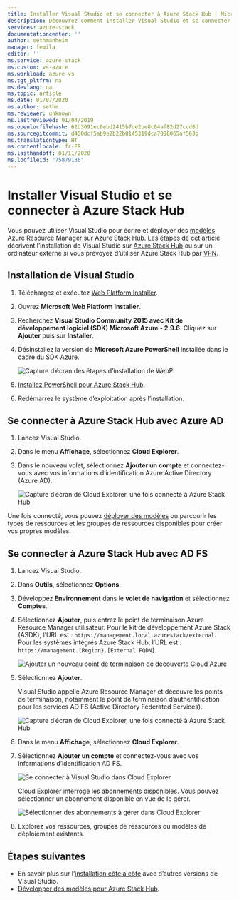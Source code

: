 ```yaml
---
title: Installer Visual Studio et se connecter à Azure Stack Hub | Microsoft Docs
description: Découvrez comment installer Visual Studio et se connecter à Azure Stack Hub.
services: azure-stack
documentationcenter: ''
author: sethmanheim
manager: femila
editor: ''
ms.service: azure-stack
ms.custom: vs-azure
ms.workload: azure-vs
ms.tgt_pltfrm: na
ms.devlang: na
ms.topic: article
ms.date: 01/07/2020
ms.author: sethm
ms.reviewer: unknown
ms.lastreviewed: 01/04/2019
ms.openlocfilehash: 62b3091ec0ebd2415b7de2be8c04af82d27ccd8d
ms.sourcegitcommit: d450dcf5ab9e2b22b8145319dca7098065af563b
ms.translationtype: HT
ms.contentlocale: fr-FR
ms.lasthandoff: 01/11/2020
ms.locfileid: "75879136"
---
```

# <a name="install-visual-studio-and-connect-to-azure-stack-hub"></a>Installer Visual Studio et se connecter à Azure Stack Hub

Vous pouvez utiliser Visual Studio pour écrire et déployer des [modèles](azure-stack-arm-templates.md) Azure Resource Manager sur Azure Stack Hub. Les étapes de cet article décrivent l’installation de Visual Studio sur [Azure Stack Hub](../asdk/asdk-connect.md#connect-to-azure-stack-using-rdp) ou sur un ordinateur externe si vous prévoyez d’utiliser Azure Stack Hub par [VPN](../asdk/asdk-connect.md#connect-to-azure-stack-using-vpn).

## <a name="install-visual-studio"></a>Installation de Visual Studio

1. Téléchargez et exécutez [Web Platform Installer](https://www.microsoft.com/web/downloads/platform.aspx).  

2. Ouvrez **Microsoft Web Platform Installer**.

3. Recherchez **Visual Studio Community 2015 avec Kit de développement logiciel (SDK) Microsoft Azure - 2.9.6**. Cliquez sur **Ajouter** puis sur **Installer**.

4. Désinstallez la version de **Microsoft Azure PowerShell** installée dans le cadre du SDK Azure.

    ![Capture d’écran des étapes d’installation de WebPI](./media/azure-stack-install-visual-studio/image1.png)

5. [Installez PowerShell pour Azure Stack Hub](../operator/azure-stack-powershell-install.md).

6. Redémarrez le système d’exploitation après l’installation.

## <a name="connect-to-azure-stack-hub-with-azure-ad"></a>Se connecter à Azure Stack Hub avec Azure AD

1. Lancez Visual Studio.

2. Dans le menu **Affichage**, sélectionnez **Cloud Explorer**.

3. Dans le nouveau volet, sélectionnez **Ajouter un compte** et connectez-vous avec vos informations d’identification Azure Active Directory (Azure AD).  

    ![Capture d’écran de Cloud Explorer, une fois connecté à Azure Stack Hub](./media/azure-stack-install-visual-studio/image2.png)

Une fois connecté, vous pouvez [déployer des modèles](azure-stack-deploy-template-visual-studio.md) ou parcourir les types de ressources et les groupes de ressources disponibles pour créer vos propres modèles.  

## <a name="connect-to-azure-stack-hub-with-ad-fs"></a>Se connecter à Azure Stack Hub avec AD FS

1. Lancez Visual Studio.

2. Dans **Outils**, sélectionnez **Options**.

3. Développez **Environnement** dans le **volet de navigation** et sélectionnez **Comptes**.

4. Sélectionnez **Ajouter**, puis entrez le point de terminaison Azure Resource Manager utilisateur. Pour le kit de développement Azure Stack (ASDK), l’URL est : `https://management.local.azurestack/external`.  Pour les systèmes intégrés Azure Stack Hub, l’URL est : `https://management.[Region}.[External FQDN]`.

    ![Ajouter un nouveau point de terminaison de découverte Cloud Azure](./media/azure-stack-install-visual-studio/image5.png)

5. Sélectionnez **Ajouter**.  

    Visual Studio appelle Azure Resource Manager et découvre les points de terminaison, notamment le point de terminaison d’authentification pour les services AD FS (Active Directory Federated Services).

    ![Capture d’écran de Cloud Explorer, une fois connecté à Azure Stack Hub](./media/azure-stack-install-visual-studio/image6.png)

6. Dans le menu **Affichage**, sélectionnez **Cloud Explorer**.

7. Sélectionnez **Ajouter un compte** et connectez-vous avec vos informations d’identification AD FS.  

    ![Se connecter à Visual Studio dans Cloud Explorer](./media/azure-stack-install-visual-studio/image7.png)

    Cloud Explorer interroge les abonnements disponibles. Vous pouvez sélectionner un abonnement disponible en vue de le gérer.

    ![Sélectionner des abonnements à gérer dans Cloud Explorer](./media/azure-stack-install-visual-studio/image8.png)

8. Explorez vos ressources, groupes de ressources ou modèles de déploiement existants.

## <a name="next-steps"></a>Étapes suivantes

- En savoir plus sur l’[installation côte à côte](/visualstudio/install/install-visual-studio-versions-side-by-side) avec d’autres versions de Visual Studio.
- [Développer des modèles pour Azure Stack Hub](azure-stack-develop-templates.md).
